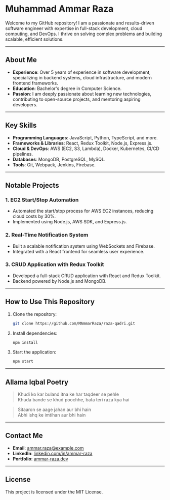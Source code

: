 # Muhammad Ammar Raza

Welcome to my GitHub repository! I am a passionate and results-driven software engineer with expertise in full-stack development, cloud computing, and DevOps. I thrive on solving complex problems and building scalable, efficient solutions.

---

## About Me

- **Experience**: Over 5 years of experience in software development, specializing in backend systems, cloud infrastructure, and modern frontend frameworks.
- **Education**: Bachelor's degree in Computer Science.
- **Passion**: I am deeply passionate about learning new technologies, contributing to open-source projects, and mentoring aspiring developers.

---

## Key Skills

- **Programming Languages**: JavaScript, Python, TypeScript, and more.
- **Frameworks & Libraries**: React, Redux Toolkit, Node.js, Express.js.
- **Cloud & DevOps**: AWS (EC2, S3, Lambda), Docker, Kubernetes, CI/CD pipelines.
- **Databases**: MongoDB, PostgreSQL, MySQL.
- **Tools**: Git, Webpack, Jenkins, Firebase.

---

## Notable Projects

### 1. **EC2 Start/Stop Automation**
- Automated the start/stop process for AWS EC2 instances, reducing cloud costs by 30%.
- Implemented using Node.js, AWS SDK, and Express.js.

### 2. **Real-Time Notification System**
- Built a scalable notification system using WebSockets and Firebase.
- Integrated with a React frontend for seamless user experience.

### 3. **CRUD Application with Redux Toolkit**
- Developed a full-stack CRUD application with React and Redux Toolkit.
- Backend powered by Node.js and MongoDB.

---

## How to Use This Repository

1. Clone the repository:
   ```bash
   git clone https://github.com/MAmmarRaza/raza-qadri.git
   ```

2. Install dependencies:
   ```bash
   npm install
   ```

3. Start the application:
   ```bash
   npm start
   ```

---

## Allama Iqbal Poetry

> Khudi ko kar buland itna ke har taqdeer se pehle  
> Khuda bande se khud poochhe, bata teri raza kya hai

> Sitaaron se aage jahan aur bhi hain  
> Abhi ishq ke imtihan aur bhi hain

---

## Contact Me

- **Email**: ammar.raza@example.com
- **LinkedIn**: [linkedin.com/in/ammar-raza](https://linkedin.com/in/ammar-raza)
- **Portfolio**: [ammar-raza.dev](https://ammar-raza.dev)

---

## License

This project is licensed under the MIT License.